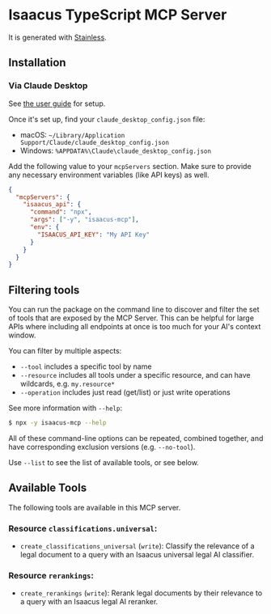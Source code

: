 # Isaacus TypeScript MCP Server

It is generated with [Stainless](https://www.stainless.com/).

## Installation

### Via Claude Desktop

See [the user guide](https://modelcontextprotocol.io/quickstart/user) for setup.

Once it's set up, find your `claude_desktop_config.json` file:

- macOS: `~/Library/Application Support/Claude/claude_desktop_config.json`
- Windows: `%APPDATA%\Claude\claude_desktop_config.json`

Add the following value to your `mcpServers` section. Make sure to provide any necessary environment variables (like API keys) as well.

```json
{
  "mcpServers": {
    "isaacus_api": {
      "command": "npx",
      "args": ["-y", "isaacus-mcp"],
      "env": {
        "ISAACUS_API_KEY": "My API Key"
      }
    }
  }
}
```

## Filtering tools

You can run the package on the command line to discover and filter the set of tools that are exposed by the
MCP Server. This can be helpful for large APIs where including all endpoints at once is too much for your AI's
context window.

You can filter by multiple aspects:

- `--tool` includes a specific tool by name
- `--resource` includes all tools under a specific resource, and can have wildcards, e.g. `my.resource*`
- `--operation` includes just read (get/list) or just write operations

See more information with `--help`:

```sh
$ npx -y isaacus-mcp --help
```

All of these command-line options can be repeated, combined together, and have corresponding exclusion versions (e.g. `--no-tool`).

Use `--list` to see the list of available tools, or see below.

## Available Tools

The following tools are available in this MCP server.

### Resource `classifications.universal`:

- `create_classifications_universal` (`write`): Classify the relevance of a legal document to a query with an Isaacus universal legal AI classifier.

### Resource `rerankings`:

- `create_rerankings` (`write`): Rerank legal documents by their relevance to a query with an Isaacus legal AI reranker.
